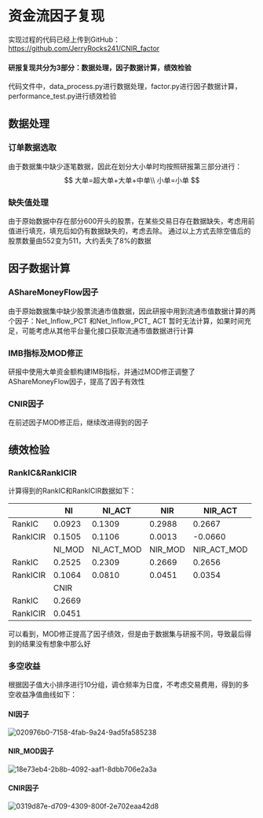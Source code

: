 # 资金流因子复现

实现过程的代码已经上传到GitHub：https://github.com/JerryRocks241/CNIR_factor

#### 研报复现共分为3部分：数据处理，因子数据计算，绩效检验

代码文件中，data_process.py进行数据处理，factor.py进行因子数据计算，performance_test.py进行绩效检验

## 数据处理

### 订单数据选取

由于数据集中缺少逐笔数据，因此在划分大小单时均按照研报第三部分进行：
$$
大单=超大单+大单+中单\\
小单=小单
$$

### 缺失值处理

由于原始数据中存在部分600开头的股票，在某些交易日存在数据缺失，考虑用前值进行填充，填充后如仍有数据缺失的，考虑去除。
通过以上方式去除空值后的股票数量由552变为511，大约丢失了8%的数据

## 因子数据计算

### AShareMoneyFlow因子

由于原始数据集中缺少股票流通市值数据，因此研报中用到流通市值数据计算的两个因子：Net_Inflow_PCT 和Net_Inflow_PCT_ ACT 暂时无法计算，如果时间充足，可能考虑从其他平台量化接口获取流通市值数据进行计算

### IMB指标及MOD修正

研报中使用大单资金额构建IMB指标，并通过MOD修正调整了AShareMoneyFlow因子，提高了因子有效性

### CNIR因子

在前述因子MOD修正后，继续改进得到的因子

## 绩效检验

### RankIC&RankICIR

计算得到的RankIC和RankICIR数据如下：

|          | NI     | NI_ACT     | NIR     | NIR_ACT     |
| -------- | ------ | ---------- | ------- | ----------- |
| RankIC   | 0.0923 | 0.1309     | 0.2988  | 0.2667      |
| RankICIR | 0.1505 | 0.1106     | 0.0013  | -0.0660     |
|          | NI_MOD | NI_ACT_MOD | NIR_MOD | NIR_ACT_MOD |
| RankIC   | 0.2525 | 0.2309     | 0.2669  | 0.2656      |
| RankICIR | 0.1064 | 0.0810     | 0.0451  | 0.0354      |
|          | CNIR   |            |         |             |
| RankIC   | 0.2669 |            |         |             |
| RankICIR | 0.0451 |            |         |             |

可以看到，MOD修正提高了因子绩效，但是由于数据集与研报不同，导致最后得到的结果没有想象中那么好

### 多空收益

根据因子值大小排序进行10分组，调仓频率为日度，不考虑交易费用，得到的多空收益净值曲线如下：

#### NI因子

![020976b0-7158-4fab-9a24-9ad5fa585238](/Users/jerry/Library/Containers/at.EternalStorms.Yoink-demo/Data/Documents/YoinkPromisedFiles.noIndex/yoinkFilePromiseCreationFolder210264B6-2B6B-4A21-AE9D-62A11D39F665/add210264B6-2B6B-4A21-AE9D-62A11D39F665/020976b0-7158-4fab-9a24-9ad5fa585238.png)

#### NIR_MOD因子

![18e73eb4-2b8b-4092-aaf1-8dbb706e2a3a](/Users/jerry/Library/Containers/at.EternalStorms.Yoink-demo/Data/Documents/YoinkPromisedFiles.noIndex/yoinkFilePromiseCreationFolderD56CA9AB-3400-4FD8-BB82-9D400A97E015/addD56CA9AB-3400-4FD8-BB82-9D400A97E015/18e73eb4-2b8b-4092-aaf1-8dbb706e2a3a.png)

#### CNIR因子

![0319d87e-d709-4309-800f-2e702eaa42d8](/Users/jerry/Library/Containers/at.EternalStorms.Yoink-demo/Data/Documents/YoinkPromisedFiles.noIndex/yoinkFilePromiseCreationFolderF86764D2-4B54-4D63-B6EF-FE58FD503886/addF86764D2-4B54-4D63-B6EF-FE58FD503886/0319d87e-d709-4309-800f-2e702eaa42d8.png)

